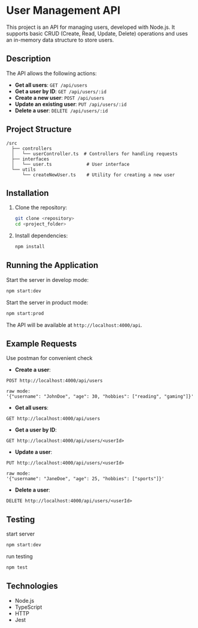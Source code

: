 # User Management API

This project is an API for managing users, developed with Node.js. It supports basic CRUD (Create, Read, Update, Delete) operations and uses an in-memory data structure to store users.

## Description

The API allows the following actions:

- **Get all users**: `GET /api/users`
- **Get a user by ID**: `GET /api/users/:id`
- **Create a new user**: `POST /api/users`
- **Update an existing user**: `PUT /api/users/:id`
- **Delete a user**: `DELETE /api/users/:id`

## Project Structure

```
/src
  ├── controllers
  │   └── userController.ts  # Controllers for handling requests
  ├── interfaces
  │   └── user.ts             # User interface
  └── utils
      └── createNewUser.ts    # Utility for creating a new user
```

## Installation

1. Clone the repository:

   ```bash
   git clone <repository>
   cd <project_folder>
   ```

2. Install dependencies:

   ```bash
   npm install
   ```

## Running the Application

Start the server in develop mode:

```bash
npm start:dev
```

Start the server in product mode:

```bash
npm start:prod
```

The API will be available at `http://localhost:4000/api`.

## Example Requests

Use postman for convenient check

- **Create a user**:

```
POST http://localhost:4000/api/users 

raw mode:
'{"username": "JohnDoe", "age": 30, "hobbies": ["reading", "gaming"]}'
```

- **Get all users**:

```
GET http://localhost:4000/api/users
```

- **Get a user by ID**:

```
GET http://localhost:4000/api/users/<userId>
```

- **Update a user**:

```
PUT http://localhost:4000/api/users/<userId> 

raw mode:
'{"username": "JaneDoe", "age": 25, "hobbies": ["sports"]}'
```

- **Delete a user**:

```
DELETE http://localhost:4000/api/users/<userId>
```

## Testing

start server
```bash
npm start:dev
```

run testing

```bash
npm test
```

## Technologies

- Node.js
- TypeScript
- HTTP
- Jest

